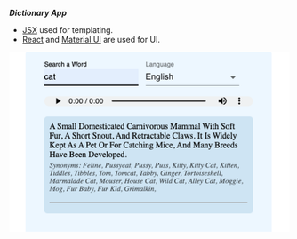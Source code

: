 ***Dictionary App***
* [JSX](https://www.w3schools.com/react/react_jsx.asp) used for templating.
* [React](https://tr.reactjs.org/) and [Material UI](https://material-ui.com/getting-started/templates/) are used for UI.

![GitHub Logo](./view/1.png)

